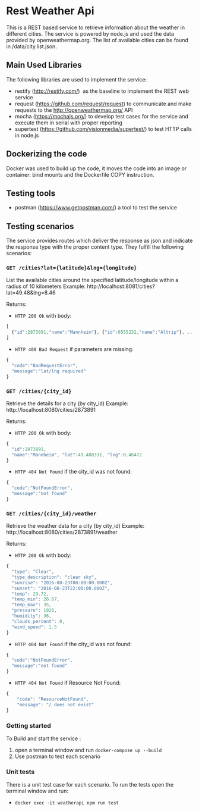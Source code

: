# Rest Weather Api
This is a REST based service to retrieve information about the weather in different cities. 
The service is powered by node.js and used the data provided by openweathermap.org. 
The list of available cities can be found in /data/city.list.json.

## Main Used Libraries
The following libraries are used to implement the service:
* restify (http://restify.com/) ­ as the baseline to implement the REST web service
* request (https://github.com/request/request) ­ to communicate and make requests to the http://openweathermap.org/ API
* mocha (https://mochajs.org/) to develop test cases for the service and execute them in serial with proper reporting
* supertest (https://github.com/visionmedia/supertest/)  to test HTTP calls in node.js

## Dockerizing the code
Docker was used to build up the code,  it moves the code into an image or container: bind mounts and the Dockerfile COPY instruction.

## Testing tools 
* postman (https://www.getpostman.com/) a tool to test the service


## Testing scenarios
The service provides routes which deliver the response as json and indicate the response type with the proper content type.
They fulfill the following scenarios:

### `GET /cities?lat={latitude}&lng={longitude}`
List the available cities around the specified latitude/longitude within a radius of 10 kilometers Example: http://localhost:8081/cities?lat=49.48&lng=8.46

Returns:
* `HTTP 200 Ok` with body:
```js
[
  {"id":2873891,"name":"Mannheim"}, {"id":6555232,"name":"Altrip"}, ...
]
```

* `HTTP 400 Bad Request` if parameters are missing:
```js
{
  "code":"BadRequestError",
  "message":"lat/lng required"	
}
```

### `GET /cities/{city_id}`
Retrieve the details for a city (by city_id) Example: http://localhost:8080/cities/2873891

Returns:
* `HTTP 200 Ok` with body:
```js
{
  "id":2873891,
  "name":"Mannheim", "lat":49.488331, "lng":8.46472
}
```

* `HTTP 404 Not Found` if the city_id was not found:
```js
{
  "code":"NotFoundError",
  "message":"not found"
}
```

### `GET /cities/{city_id}/weather`
Retrieve the weather data for a city (by city_id) Example: http://localhost:8080/cities/2873891/weather

Returns:

* `HTTP 200 Ok` with body:
```js
{
  "type": "Clear",
  "type_description": "clear sky",
  "sunrise": "2016-08-23T08:00:00.000Z",
  "sunset": "2016-08-23T22:00:00.000Z",
  "temp": 29.72,
  "temp_min": 26.67,
  "temp_max": 35,
  "pressure": 1026,
  "humidity": 36,
  "clouds_percent": 0,
  "wind_speed": 1.5
}
```
* `HTTP 404 Not Found` if the city_id was not found:
```js
{
  "code":"NotFoundError",
  "message":"not found"
}
```
* `HTTP 404 Not Found` if Resource Not Found:
```js
{
    "code": "ResourceNotFound",
    "message": "/ does not exist"
}
```
### Getting started
To Build and start the service :

1. open a terminal window and run `docker-compose up --build`
2. Use postman to test each scenario

### Unit tests
There is a unit test case for each scenario.
To run the tests open the terminal window and run:

* `docker exec -it weatherapi npm run test`
